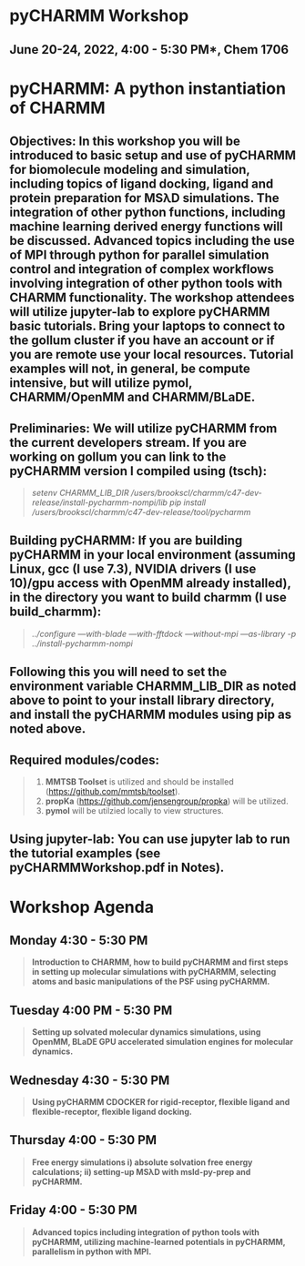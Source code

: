 # pyCHARMM Workshop
## June 20-24, 2022, 4:00 - 5:30 PM*, Chem 1706

# pyCHARMM: A python instantiation of CHARMM

## Objectives: In this workshop you will be introduced to basic setup and use of pyCHARMM for biomolecule modeling and simulation, including topics of ligand docking, ligand and protein preparation for MSλD simulations. The integration of other python functions, including machine learning derived energy functions will be discussed. Advanced topics including the use of MPI through python for parallel simulation control and integration of complex workflows involving integration of other python tools with CHARMM functionality. The workshop attendees will utilize jupyter-lab to explore pyCHARMM basic tutorials. Bring your laptops to connect to the gollum cluster if you have an account or if you are remote use your local resources. Tutorial examples will not, in general, be compute intensive, but will utilize pymol, CHARMM/OpenMM and CHARMM/BLaDE.

## Preliminaries: We will utilize pyCHARMM from the current developers stream. If you are working on gollum you can link to the pyCHARMM version I compiled using (tsch):
> _setenv CHARMM_LIB_DIR /users/brookscl/charmm/c47-dev-release/install-pycharmm-nompi/lib_
> _pip install /users/brookscl/charmm/c47-dev-release/tool/pycharmm_

## Building pyCHARMM: If you are building pyCHARMM in your local environment (assuming Linux, gcc (I use 7.3), NVIDIA drivers (I use 10)/gpu access with OpenMM already installed), in the directory you want to build charmm (I use build_charmm):
> _../configure —with-blade —with-fftdock —without-mpi —as-library -p ../install-pycharmm-nompi_

## Following this you will need to set the environment variable __CHARMM_LIB_DIR__ as noted above to point to your install library directory, and install the pyCHARMM modules using pip as noted above.

## Required modules/codes: 
> 1. __MMTSB Toolset__ is utilized and should be installed (https://github.com/mmtsb/toolset).
> 2. __propKa__ (https://github.com/jensengroup/propka) will be utilized.
> 3. __pymol__ will be utilzied locally to view structures.

## Using jupyter-lab: You can use jupyter lab to run the tutorial examples (see pyCHARMMWorkshop.pdf in Notes).

# Workshop Agenda

## Monday 4:30 - 5:30 PM 
> __Introduction to CHARMM, how to build pyCHARMM and first steps in setting up molecular simulations with pyCHARMM, selecting atoms and basic manipulations of the PSF using pyCHARMM.__
## Tuesday 4:00 PM - 5:30 PM 
> __Setting up solvated molecular dynamics simulations, using OpenMM, BLaDE GPU accelerated simulation engines for molecular dynamics.__
## Wednesday 4:30 - 5:30 PM 
> __Using pyCHARMM CDOCKER for rigid-receptor, flexible ligand and flexible-receptor, flexible ligand docking.__
## Thursday 4:00 - 5:30 PM 
> __Free energy simulations i) absolute solvation free energy calculations; ii) setting-up MSλD with msld-py-prep and pyCHARMM.__
## Friday 4:00 - 5:30 PM 
> __Advanced topics including integration of python tools with pyCHARMM, utilizing machine-learned potentials in pyCHARMM, parallelism in python with MPI.__
